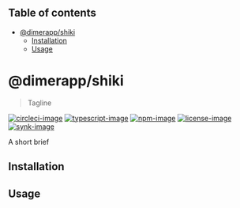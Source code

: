 <!-- START doctoc generated TOC please keep comment here to allow auto update -->
<!-- DON'T EDIT THIS SECTION, INSTEAD RE-RUN doctoc TO UPDATE -->
## Table of contents

- [@dimerapp/shiki](#dimerappshiki)
  - [Installation](#installation)
  - [Usage](#usage)

<!-- END doctoc generated TOC please keep comment here to allow auto update -->

# @dimerapp/shiki
> Tagline

[![circleci-image]][circleci-url] [![typescript-image]][typescript-url] [![npm-image]][npm-url] [![license-image]][license-url] [![synk-image]][synk-url]

A short brief

## Installation

## Usage

[circleci-image]: https://img.shields.io/circleci/project/github/dimerapp/shiki/master.svg?style=for-the-badge&logo=circleci
[circleci-url]: https://circleci.com/gh/dimerapp/shiki "circleci"

[typescript-image]: https://img.shields.io/badge/Typescript-294E80.svg?style=for-the-badge&logo=typescript
[typescript-url]:  "typescript"

[npm-image]: https://img.shields.io/npm/v/@dimerapp/shiki.svg?style=for-the-badge&logo=npm
[npm-url]: https://npmjs.org/package/@dimerapp/shiki "npm"

[license-image]: https://img.shields.io/npm/l/@dimerapp/shiki?color=blueviolet&style=for-the-badge
[license-url]: LICENSE.md "license"

[synk-image]: https://img.shields.io/snyk/vulnerabilities/github/dimerapp/shiki?label=Synk%20Vulnerabilities&style=for-the-badge
[synk-url]: https://snyk.io/test/github/dimerapp/shiki?targetFile=package.json "synk"
